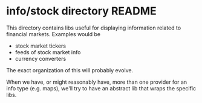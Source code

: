 # info/stock directory README

This directory contains libs useful for displaying information
related to financial markets. Examples would be

 * stock market tickers
 * feeds of stock market info
 * currency converters
 
 The exact organization of this will probably evolve.
 
 When we have, or might reasonably have, more than one provider for
 an info type (e.g. maps), we'll try to have an abstract lib that wraps
 the specific libs.
 
 
 
 
 

 
 